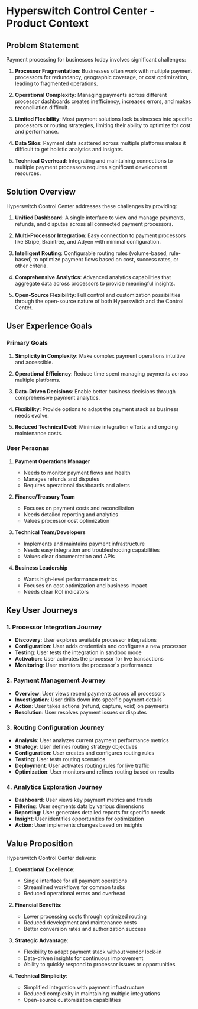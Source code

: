 # Hyperswitch Control Center - Product Context

## Problem Statement

Payment processing for businesses today involves significant challenges:

1. **Processor Fragmentation**: Businesses often work with multiple payment processors for redundancy, geographic coverage, or cost optimization, leading to fragmented operations.

2. **Operational Complexity**: Managing payments across different processor dashboards creates inefficiency, increases errors, and makes reconciliation difficult.

3. **Limited Flexibility**: Most payment solutions lock businesses into specific processors or routing strategies, limiting their ability to optimize for cost and performance.

4. **Data Silos**: Payment data scattered across multiple platforms makes it difficult to get holistic analytics and insights.

5. **Technical Overhead**: Integrating and maintaining connections to multiple payment processors requires significant development resources.

## Solution Overview

Hyperswitch Control Center addresses these challenges by providing:

1. **Unified Dashboard**: A single interface to view and manage payments, refunds, and disputes across all connected payment processors.

2. **Multi-Processor Integration**: Easy connection to payment processors like Stripe, Braintree, and Adyen with minimal configuration.

3. **Intelligent Routing**: Configurable routing rules (volume-based, rule-based) to optimize payment flows based on cost, success rates, or other criteria.

4. **Comprehensive Analytics**: Advanced analytics capabilities that aggregate data across processors to provide meaningful insights.

5. **Open-Source Flexibility**: Full control and customization possibilities through the open-source nature of both Hyperswitch and the Control Center.

## User Experience Goals

### Primary Goals

1. **Simplicity in Complexity**: Make complex payment operations intuitive and accessible.
   
2. **Operational Efficiency**: Reduce time spent managing payments across multiple platforms.

3. **Data-Driven Decisions**: Enable better business decisions through comprehensive payment analytics.

4. **Flexibility**: Provide options to adapt the payment stack as business needs evolve.

5. **Reduced Technical Debt**: Minimize integration efforts and ongoing maintenance costs.

### User Personas

1. **Payment Operations Manager**
   - Needs to monitor payment flows and health
   - Manages refunds and disputes
   - Requires operational dashboards and alerts
   
2. **Finance/Treasury Team**
   - Focuses on payment costs and reconciliation
   - Needs detailed reporting and analytics
   - Values processor cost optimization
   
3. **Technical Team/Developers**
   - Implements and maintains payment infrastructure
   - Needs easy integration and troubleshooting capabilities
   - Values clear documentation and APIs

4. **Business Leadership**
   - Wants high-level performance metrics
   - Focuses on cost optimization and business impact
   - Needs clear ROI indicators

## Key User Journeys

### 1. Processor Integration Journey

- **Discovery**: User explores available processor integrations
- **Configuration**: User adds credentials and configures a new processor
- **Testing**: User tests the integration in sandbox mode
- **Activation**: User activates the processor for live transactions
- **Monitoring**: User monitors the processor's performance

### 2. Payment Management Journey

- **Overview**: User views recent payments across all processors
- **Investigation**: User drills down into specific payment details
- **Action**: User takes actions (refund, capture, void) on payments
- **Resolution**: User resolves payment issues or disputes

### 3. Routing Configuration Journey

- **Analysis**: User analyzes current payment performance metrics
- **Strategy**: User defines routing strategy objectives
- **Configuration**: User creates and configures routing rules
- **Testing**: User tests routing scenarios
- **Deployment**: User activates routing rules for live traffic
- **Optimization**: User monitors and refines routing based on results

### 4. Analytics Exploration Journey

- **Dashboard**: User views key payment metrics and trends
- **Filtering**: User segments data by various dimensions
- **Reporting**: User generates detailed reports for specific needs
- **Insight**: User identifies opportunities for optimization
- **Action**: User implements changes based on insights

## Value Proposition

Hyperswitch Control Center delivers:

1. **Operational Excellence**: 
   - Single interface for all payment operations
   - Streamlined workflows for common tasks
   - Reduced operational errors and overhead

2. **Financial Benefits**:
   - Lower processing costs through optimized routing
   - Reduced development and maintenance costs
   - Better conversion rates and authorization success

3. **Strategic Advantage**:
   - Flexibility to adapt payment stack without vendor lock-in
   - Data-driven insights for continuous improvement
   - Ability to quickly respond to processor issues or opportunities

4. **Technical Simplicity**:
   - Simplified integration with payment infrastructure
   - Reduced complexity in maintaining multiple integrations
   - Open-source customization capabilities

